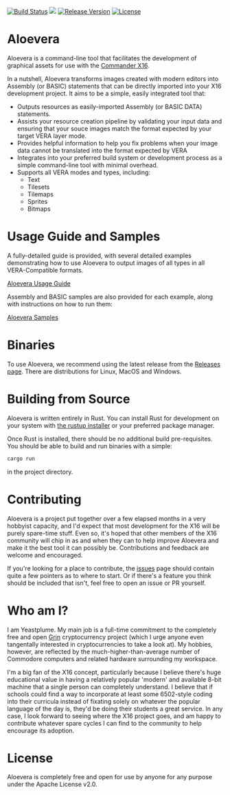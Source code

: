 [![Build Status](https://dev.azure.com/mimblewimble/grin-wallet/_apis/build/status/mimblewimble.grin-wallet?branchName=master)](https://dev.azure.com/mimblewimble/grin-wallet/_build/latest?definitionId=3&branchName=master)
[![](https://img.shields.io/badge/dynamic/json.svg?label=docs&uri=https%3A%2F%2Fcrates.io%2Fapi%2Fv1%2Fcrates%2Fgrin-wallet%2Fversions&query=%24.versions%5B0%5D.num&colorB=4F74A6)](https://docs.rs/releases/search?query=grin+wallet)
[![Release Version](https://img.shields.io/github/release/mimblewimble/grin-wallet.svg)](https://github.com/mimblewimble/grin-wallet/releases)
[![License](https://img.shields.io/github/license/mimblewimble/grin-wallet.svg)](https://github.com/mimblewimble/grin-wallet/blob/master/LICENSE)

# Aloevera

Aloevera is a command-line tool that facilitates the development of graphical assets for use with the [Commander X16](https://commander-cx16.fandom.com/wiki/Commander_X16_Wiki).

In a nutshell, Aloevera transforms images created with modern editors into Assembly (or BASIC) statements that can be directly imported into your X16 development project. It aims to be a simple, easily integrated tool that: 

* Outputs resources as easily-imported Assembly (or BASIC DATA) statements.
* Assists your resource creation pipeline by validating your input data and ensuring that your souce images match the format expected by your target VERA layer mode.
* Provides helpful information to help you fix problems when your image data cannot be translated into the format expected by VERA
* Integrates into your preferred build system or development process as a simple command-line tool with minimal overhead.
* Supports all VERA modes and types, including:
    * Text
    * Tilesets
    * Tilemaps
    * Sprites
    * Bitmaps

# Usage Guide and Samples

A fully-detailed guide is provided, with several detailed examples demonstrating how to use Aloevera to output images of all types in all VERA-Compatible formats.

[Aloevera Usage Guide](./docs)

Assembly and BASIC samples are also provided for each example, along with instructions on how to run them:

[Aloevera Samples](./samples)

# Binaries

To use Aloevera, we recommend using the latest release from the [Releases page](https://github.com/mimblewimble/grin-wallet/releases). There are distributions for Linux, MacOS and Windows.

# Building from Source

Aloevera is written entirely in Rust. You can install Rust for development on your system with [the rustup installer](https://rustup.rs/) or your preferred package manager.

Once Rust is installed, there should be no additional build pre-requisites. You should be able to build and run binaries with a simple:

```.sh
cargo run
```

in the project directory.


# Contributing

Aloevera is a project put together over a few elapsed months in a very hobbyist capacity, and I'd expect that most development for the X16 will be purely spare-time stuff. Even so, it's hoped that other members of the X16 community will chip in as and when they can to help improve Aloevera and make it the best tool it can possibly be. Contributions and feedback are welcome and encouraged.

If you're looking for a place to contribute, the [issues](./issues) page should contain quite a few pointers as to where to start. Or if there's a feature you think should be included that isn't, feel free to open an issue or PR yourself.

# Who am I?

I am Yeastplume. My main job is a full-time commitment to the completely free and open [Grin](https://github.com/mimblewimble/grin) cryptocurrency project (which I urge anyone even tangentally interested in cryptocurrencies to take a look at). My hobbies, however, are reflected by the much-higher-than-average number of Commodore computers and related hardware surrounding my workspace. 

I'm a big fan of the X16 concept, particularly because I believe there's huge educational value in having a relatively popular 'modern' and available 8-bit machine that a single person can completely understand. I believe that if schools could find a way to incorporate at least some 6502-style coding into their curricula instead of fixating solely on whatever the popular language of the day is, they'd be doing their students a great service. In any case, I look forward to seeing where the X16 project goes, and am happy to contribute whatever spare cycles I can find to the community to help encourage its adoption. 

# License

Aloevera is completely free and open for use by anyone for any purpose under the Apache License v2.0.
